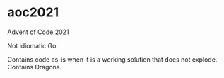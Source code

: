 # aoc2021
Advent of Code 2021

Not idiomatic Go.

Contains code as-is when it is a working solution that does not explode. Contains Dragons.
